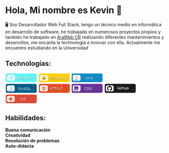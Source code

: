 # Hola, Mi nombre es Kevin 👋

🖥️ Soy Desarrollador Web Full Stack, tengo un técnico medio en informática en desarrollo de software, he trabajado en numerosos proyectos propios y también he trabajado en <a href="https://arawebcr.com/">AraWeb CR</a> realizando diferentes mantenimientos y desarrollos, me encanta la technología e innovar con ella. Actualmente me encuentro estudiando en la Universidad

## Technologías:
<section>
<img src="https://github.com/KevinJo28/KevinJo28/blob/main/Logos/React.png" style="height: 20%; width:20%;"/>
<img src="https://github.com/KevinJo28/KevinJo28/blob/main/Logos/JS.png" style="height: 20%; width:20%;"/>
<img src="https://github.com/KevinJo28/KevinJo28/blob/main/Logos/Java.png" style="height: 20%; width:20%;"/> 
</section>
<img src="https://github.com/KevinJo28/KevinJo28/blob/main/Logos/MySQL.png" style="height: 20%; width:20%;"/>
<img src="https://github.com/KevinJo28/KevinJo28/blob/main/Logos/HTML5.png" style="height: 20%; width:20%;"/>
<img src="https://github.com/KevinJo28/KevinJo28/blob/main/Logos/CSS.png" style="height: 20%; width:20%;"/>
<img src="https://github.com/KevinJo28/KevinJo28/blob/main/Logos/GitHub.png" style="height: 20%; width:20%;"/>
<img src="https://github.com/KevinJo28/KevinJo28/blob/main/Logos/Git.png" style="height: 20%; width:20%;"/>


## Habilidades:
<b>Buena comunicación </b>
<br>
<b>Creatividad</b>
<br>
<b>Resolución de problemas</b>
<br>
<b>Auto-didacta</b>





